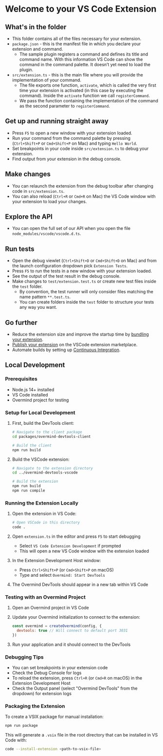 # Welcome to your VS Code Extension

## What's in the folder

- This folder contains all of the files necessary for your extension.
- `package.json` - this is the manifest file in which you declare your extension and command.
  - The sample plugin registers a command and defines its title and command name. With this information VS Code can show the command in the command palette. It doesn’t yet need to load the plugin.
- `src/extension.ts` - this is the main file where you will provide the implementation of your command.
  - The file exports one function, `activate`, which is called the very first time your extension is activated (in this case by executing the command). Inside the `activate` function we call `registerCommand`.
  - We pass the function containing the implementation of the command as the second parameter to `registerCommand`.

## Get up and running straight away

- Press `F5` to open a new window with your extension loaded.
- Run your command from the command palette by pressing (`Ctrl+Shift+P` or `Cmd+Shift+P` on Mac) and typing `Hello World`.
- Set breakpoints in your code inside `src/extension.ts` to debug your extension.
- Find output from your extension in the debug console.

## Make changes

- You can relaunch the extension from the debug toolbar after changing code in `src/extension.ts`.
- You can also reload (`Ctrl+R` or `Cmd+R` on Mac) the VS Code window with your extension to load your changes.

## Explore the API

- You can open the full set of our API when you open the file `node_modules/vscode/vscode.d.ts`.

## Run tests

- Open the debug viewlet (`Ctrl+Shift+D` or `Cmd+Shift+D` on Mac) and from the launch configuration dropdown pick `Extension Tests`.
- Press `F5` to run the tests in a new window with your extension loaded.
- See the output of the test result in the debug console.
- Make changes to `test/extension.test.ts` or create new test files inside the `test` folder.
  - By convention, the test runner will only consider files matching the name pattern `**.test.ts`.
  - You can create folders inside the `test` folder to structure your tests any way you want.

## Go further

- Reduce the extension size and improve the startup time by [bundling your extension](https://code.visualstudio.com/api/working-with-extensions/testing-extension).
- [Publish your extension](https://code.visualstudio.com/api/working-with-extensions/publishing-extension) on the VSCode extension marketplace.
- Automate builds by setting up [Continuous Integration](https://code.visualstudio.com/api/working-with-extensions/continuous-integration).

## Local Development

### Prerequisites

- Node.js 14+ installed
- VS Code installed
- Overmind project for testing

### Setup for Local Development

1. First, build the DevTools client:

   ```bash
   # Navigate to the client package
   cd packages/overmind-devtools-client

   # Build the client
   npm run build
   ```

2. Build the VSCode extension:

   ```bash
   # Navigate to the extension directory
   cd ../overmind-devtools-vscode

   # Build the extension
   npm run build
   npm run compile
   ```

### Running the Extension Locally

1. Open the extension in VS Code:

   ```bash
   # Open VSCode in this directory
   code .
   ```

2. Open `extension.ts` in the editor and press `F5` to start debugging

   - Select `VS Code Extension Development` if prompted
   - This will open a new VS Code window with the extension loaded

3. In the Extension Development Host window:

   - Press `Ctrl+Shift+P` (or `Cmd+Shift+P` on macOS)
   - Type and select `Overmind: Start DevTools`

4. The Overmind DevTools should appear in a new tab within VS Code

### Testing with an Overmind Project

1. Open an Overmind project in VS Code
2. Update your Overmind initialization to connect to the extension:

   ```js
   const overmind = createOvermind(config, {
     devtools: true // Will connect to default port 3031
   })
   ```

3. Run your application and it should connect to the DevTools

### Debugging Tips

- You can set breakpoints in your extension code
- Check the Debug Console for logs
- To reload the extension, press `Ctrl+R` (or `Cmd+R` on macOS) in the Extension Development Host
- Check the Output panel (select "Overmind DevTools" from the dropdown) for extension logs

### Packaging the Extension

To create a VSIX package for manual installation:

```bash
npm run package
```

This will generate a `.vsix` file in the root directory that can be installed in VS Code with:

```bash
code --install-extension <path-to-vsix-file>
```
